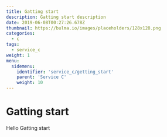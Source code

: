 ```yaml
---
title: Gatting start
description: Gatting start description
date: 2019-06-08T00:27:26.678Z
thumbnail: https://bulma.io/images/placeholders/128x128.png
categories:
  - c
tags:
  - service_c
weight: 1
menu:
  sidemenu:
    identifier: 'service_c/getting_start'
    parent: 'Service C'
    weight: 10
---
```


# Gatting start
Hello Gatting start